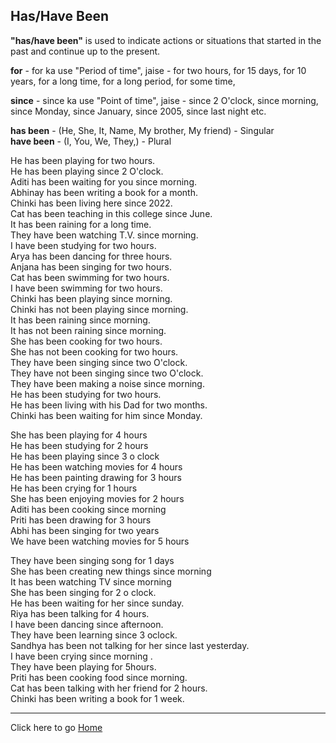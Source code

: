 ## Has/Have Been 

**"has/have been"** is used to indicate actions or situations that started in the past and continue up to the present.

**for** - for ka use "Period of time", jaise - for two hours, for 15 days, for 10 years, for a long time, for a long period, for some time,

**since** - since ka use "Point of time", jaise - since 2 O'clock, since morning, since Monday, since January, since 2005, since last night etc.

**has been** - (He, She, It, Name, My brother, My friend) - Singular<br>
**have been** - (I, You, We, They,) - Plural

He has been playing for two hours.<br>
He has been playing since 2 O'clock.<br>
Aditi has been waiting for you since morning.<br>
Abhinay has been writing a book for a month.<br>
Chinki has been living here since 2022.<br>
Cat has been teaching in this college since June.<br>
It has been raining for a long time.<br>
They have been watching T.V. since morning.<br>
I have been studying for two hours.<br>
Arya has been dancing for three hours.<br>
Anjana has been singing for two hours.<br>
Cat has been swimming for two hours.<br>
I have been swimming for two hours.<br>
Chinki has been playing since morning.<br>
Chinki has not been playing since morning.<br>
It has been raining since morning.<br>
It has not been raining since morning.<br>
She has been cooking for two hours.<br>
She has not been cooking for two hours.<br>
They have been singing since two O'clock.<br>
They have not been singing since two O'clock.<br>
They have been making a noise since morning.<br>
He has been studying for two hours.<br>
He has been living with his Dad for two months.<br>
Chinki has been waiting for him since Monday.<br>

She has been playing for 4 hours <br>
He has been studying for 2 hours <br>
He has been playing since 3 o clock <br>
He has been watching movies for 4 hours <br>
He has been painting drawing for 3 hours <br>
He has been crying for 1 hours <br>
She has been enjoying movies for 2 hours <br>
Aditi has been cooking since morning <br>
Priti has been drawing for 3 hours <br>
Abhi has been singing for two years <br>
We have been watching movies for 5 hours<br>

They have been singing song for 1 days <br>
She has been creating new things since morning <br>
It has been watching TV since morning<br>
She has been singing for 2 o clock.<br>
He has been waiting for her since sunday.<br>
Riya has been talking for 4 hours.<br>
I have been dancing since afternoon.<br>
They have been learning since 3 oclock.<br>
Sandhya has been not talking for her since last yesterday.<br>
I have been crying since morning .<br>
They have been playing for 5hours.<br>
Priti has been cooking food since morning.<br>
Cat has been talking with her friend for 2 hours.<br>
Chinki has been writing a book for 1 week.<br>

---

Click here to go [Home](/apps/courses/english/readme.md)